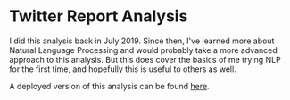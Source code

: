 # Twitter Report Analysis

I did this analysis back in July 2019. Since then, I've learned more about Natural Language Processing and would probably take a more advanced approach to this analysis. But this does cover the basics of me trying NLP for the first time, and hopefully this is useful to others as well.

A deployed version of this analysis can be found [here](https://amandapark.shinyapps.io/TwitterAnalysis/).

